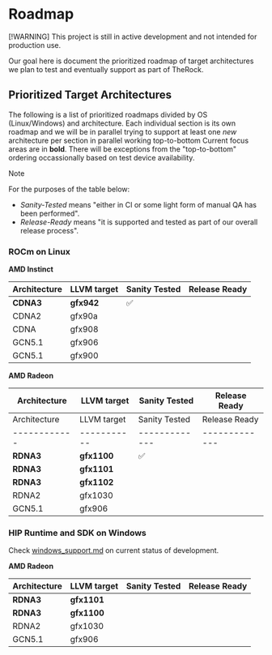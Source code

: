 # Roadmap

[!WARNING] This project is still in active development and not intended for production use.

Our goal here is document the prioritized roadmap of target architectures we plan to test and eventually support as part of TheRock.

## Prioritized Target Architectures

The following is a list of prioritized roadmaps divided by OS (Linux/Windows) and architecture. Each individual section is its own roadmap and we will be in parallel trying to support at least one *new* architecture per section in parallel working top-to-bottom Current focus areas are in __bold__. There will be exceptions from the "top-to-bottom" ordering occassionally based on test device availability.

> [!NOTE]
> For the purposes of the table below:
> 
> - *Sanity-Tested* means "either in CI or some light form of manual QA has been performed".
> - *Release-Ready* means "it is supported and tested as part of our overall release process".

### ROCm on Linux

**AMD Instinct**

| Architecture | LLVM target | Sanity Tested | Release Ready |
| ------------ | ----------- | ------------- | ------------- |
| **CDNA3**    | **gfx942**  | ✅            |               |
| CDNA2        | gfx90a      |               |               |
| CDNA         | gfx908      |               |               |
| GCN5.1       | gfx906      |               |               |
| GCN5.1       | gfx900      |               |               |

**AMD Radeon**

Architecture | LLVM target | Sanity Tested | Release Ready
-- | -- | -- | --
| Architecture | LLVM target | Sanity Tested | Release Ready |
| ------------ | ----------- | ------------- | ------------- |
| **RDNA3**    | **gfx1100** | ✅            |               |
| **RDNA3**    | **gfx1101** |               |               |
| **RDNA3**    | **gfx1102** |               |               |
| RDNA2        | gfx1030     |               |               |
| GCN5.1       | gfx906      |               |               |

### HIP Runtime and SDK on Windows

Check [windows_support.md](docs/development/windows_support.md) on current status of development.

**AMD Radeon**

| Architecture | LLVM target | Sanity Tested | Release Ready |
| ------------ | ----------- | ------------- | ------------- |
| **RDNA3**    | **gfx1101** |               |               |
| **RDNA3**    | **gfx1100** |               |               |
| RDNA2        | gfx1030     |               |               |
| GCN5.1       | gfx906      |               |               |
